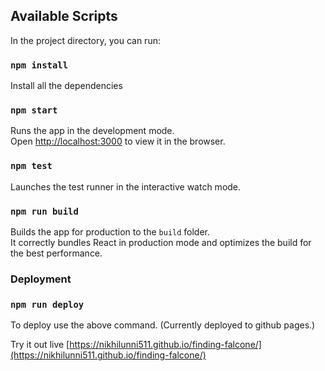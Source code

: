 

## Available Scripts

In the project directory, you can run:

### `npm install`

Install all the dependencies

### `npm start`

Runs the app in the development mode.<br />
Open [http://localhost:3000](http://localhost:3000) to view it in the browser.

### `npm test`

Launches the test runner in the interactive watch mode.<br/>

### `npm run build`

Builds the app for production to the `build` folder.<br />
It correctly bundles React in production mode and optimizes the build for the best performance.

### Deployment

### `npm run deploy`
To deploy use the above command.
(Currently deployed to github pages.)

Try it out live [https://nikhilunni511.github.io/finding-falcone/](https://nikhilunni511.github.io/finding-falcone/)